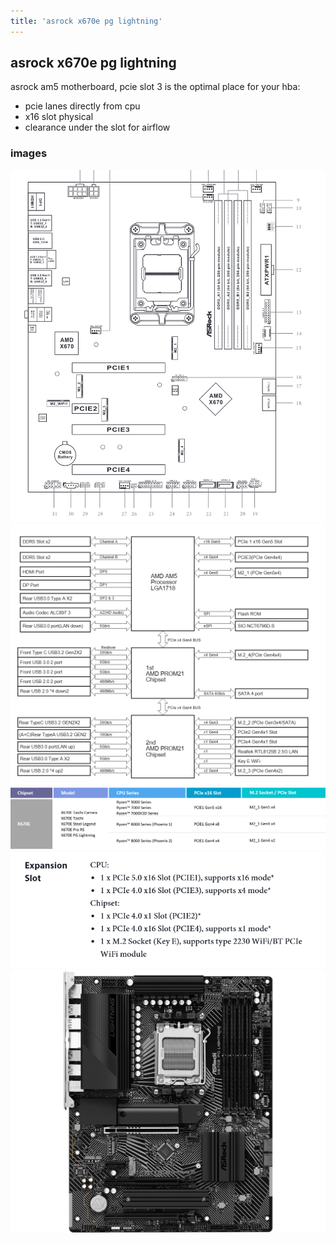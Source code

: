 ```yaml
---
title: 'asrock x670e pg lightning'
---
```

## asrock x670e pg lightning

asrock am5 motherboard, pcie slot 3 is the optimal place for your hba:
* pcie lanes directly from cpu
* x16 slot physical
* clearance under the slot for airflow

### images
![](x670e-layout.png)
![](x670e-logical.png)
![](x670e-pcie-cpu.png)
![](x670e-pcie.png)
![](x670e-photo.png)
